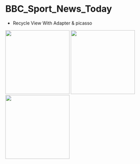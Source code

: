 # BBC_Sport_News_Today
* Recycle View With Adapter & picasso
<img src="https://user-images.githubusercontent.com/16438786/38161384-319d3ae6-34ce-11e8-9a33-7f56b2e91b1c.png" width = 200/>

<img src="https://user-images.githubusercontent.com/16438786/38358377-5b124ca4-38c5-11e8-92fb-c038b7265d1b.png" width=200 />
<img src="https://user-images.githubusercontent.com/16438786/38358378-5ba33034-38c5-11e8-905a-317270226efd.png" width=200/>
